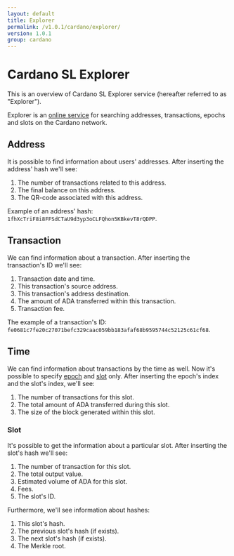 ```yaml
---
layout: default
title: Explorer
permalink: /v1.0.1/cardano/explorer/
version: 1.0.1
group: cardano
---
```

<!-- Reviewed at dec0d911d6c4beb8e708ed4076f832ff871f6125 -->

# Cardano SL Explorer

This is an overview of Cardano SL Explorer service (hereafter referred to as
"Explorer").

Explorer is an [online service](https://cardanoexplorer.com/) for searching
addresses, transactions, epochs and slots on the Cardano network.

## Address

It is possible to find information about users' addresses. After inserting the
address' hash we'll see:

1.  The number of transactions related to this address.
2.  The final balance on this address.
3.  The QR-code associated with this address.

Example of an address' hash: `1fhXcTriF8i8FFSdCTaU9d3yp3oCLFQhon5KBkevT8rQDPP`.

## Transaction

We can find information about a transaction. After inserting the transaction's
ID we'll see:

1.  Transaction date and time.
2.  This transaction's source address.
3.  This transaction's address destination.
4.  The amount of ADA transferred within this transaction.
5.  Transaction fee.

The example of a transaction's ID:
`fe0681c7fe20c27071befc329caac059bb183afaf68b9595744c52125c61cf68`.

## Time

We can find information about transactions by the time as well. Now it's
possible to specify [epoch](/glossary/#epoch) and [slot](/glossary/#slot) only.
After inserting the epoch's index and the slot's index, we'll see:

1.  The number of transactions for this slot.
2.  The total amount of ADA transferred during this slot.
3.  The size of the block generated within this slot.

### Slot

It's possible to get the information about a particular slot. After inserting
the slot's hash we'll see:

1.  The number of transaction for this slot.
2.  The total output value.
3.  Estimated volume of ADA for this slot.
4.  Fees.
5.  The slot's ID.

Furthermore, we'll see information about hashes:

1.  This slot's hash.
2.  The previous slot's hash (if exists).
3.  The next slot's hash (if exists).
4.  The Merkle root.
